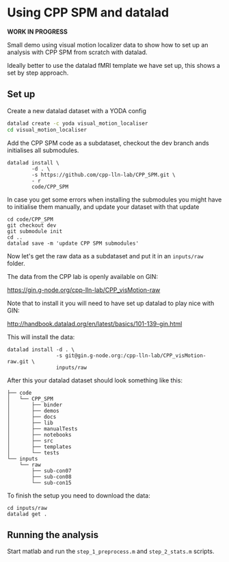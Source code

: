 # Using CPP SPM and datalad

**WORK IN PROGRESS**

Small demo using visual motion localizer data to show how to set up an analysis
with CPP SPM from scratch with datalad.

Ideally better to use the datalad fMRI template we have set up, this shows a set
by step approach.

## Set up

Create a new datalad dataset with a YODA config

```bash
datalad create -c yoda visual_motion_localiser
cd visual_motion_localiser
```

Add the CPP SPM code as a subdataset, checkout the dev branch ands initialises
all submodules.

```
datalad install \
        -d . \
        -s https://github.com/cpp-lln-lab/CPP_SPM.git \
        - r
        code/CPP_SPM
```

In case you get some errors when installing the submodules you might have to
initialise them manually, and update your dataset with that update

```
cd code/CPP_SPM
git checkout dev
git submodule init
cd ..
datalad save -m 'update CPP SPM submodules'
```

Now let's get the raw data as a subdataset and put it in an `inputs/raw` folder.

The data from the CPP lab is openly available on GIN:

https://gin.g-node.org/cpp-lln-lab/CPP_visMotion-raw

Note that to install it you will need to have set up datalad to play nice with
GIN:

http://handbook.datalad.org/en/latest/basics/101-139-gin.html

This will install the data:

```
datalad install -d . \
                -s git@gin.g-node.org:/cpp-lln-lab/CPP_visMotion-raw.git \
                inputs/raw
```

After this your datalad dataset should look something like this:

```
├── code
│   └── CPP_SPM
│       ├── binder
│       ├── demos
│       ├── docs
│       ├── lib
│       ├── manualTests
│       ├── notebooks
│       ├── src
│       ├── templates
│       └── tests
└── inputs
    └── raw
        ├── sub-con07
        ├── sub-con08
        └── sub-con15
```

To finish the setup you need to download the data:

```
cd inputs/raw
datalad get .
```

<!-- create a script to do all this ? -->
<!-- TODO set up output datasets -->

## Running the analysis

Start matlab and run the `step_1_preprocess.m` and `step_2_stats.m` scripts.
